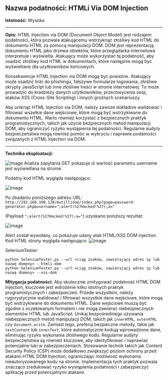## Nazwa podatności: HTMLi Via DOM Injection

**Istotność:** Wysoka

---

**Opis:**
HTML Injection via DOM (Document Object Model) jest rodzajem podatności, która pozwala atakującemu wstrzyknąć złośliwy kod HTML do dokumentu HTML za pomocą manipulacji DOM. DOM jest reprezentacją dokumentu HTML jako drzewa obiektów, które przeglądarka internetowa interpretuje i wyświetla. Atakujący może wykorzystać tę podatność, aby osadzić złośliwy kod HTML w dokumentach, które następnie mogą być wyświetlane dla użytkowników końcowych.

Konsekwencje HTML Injection via DOM mogą być poważne. Atakujący może osadzić linki do phishingu, fałszywe formularze logowania, złośliwe skrypty JavaScript lub inne złośliwe treści w stronie internetowej. To może prowadzić do kradzieży danych użytkowników, przechwycenia sesji, ataków XSS (Cross-Site Scripting) i innych groźnych scenariuszy.

Aby uniknąć HTML Injection via DOM, należy zawsze dokładnie walidować i filtrować wszelkie dane wejściowe, które mogą być wstrzykiwane do dokumentu HTML. Warto również korzystać z bezpiecznych praktyk programistycznych, takich jak użycie bezpiecznych metod manipulacji DOM, aby ograniczyć ryzyko wystąpienia tej podatności. Regularne audyty bezpieczeństwa mogą również pomóc w wykryciu i naprawie podatności związanych z HTML Injection via DOM.

---

**Technika eksploatacji:**

![image](https://github.com/GrzechuG/PWR-CBE-BAW-mutillidae-2024/assets/28838004/94726784-5909-4be7-b26e-36979fcf3f8e)
Analiza zapytania GET pokazuje iż wartość parametru username jest wyświetlana na stronie.

Podatny kod HTML wygląda następująco:

![image](https://github.com/GrzechuG/PWR-CBE-BAW-mutillidae-2024/assets/28838004/455d2650-9487-4feb-8845-14fc45559294)

Po zbadaniu poniższego adresu URL:
```http://192.168.198.128/mutillidae/index.php?page=password-generator.php&username=";alert(%27Hacked!%27);a="```

(Payload ```";alert(%27Hacked!%27);a="```) uzyskano poniższy rezultat:

![image](https://github.com/GrzechuG/PWR-CBE-BAW-mutillidae-2024/assets/28838004/40e287a3-596f-4d36-b9a7-c1037e10d001)


Alert został wywołany, co pokazuje udany atak HTML/XSS DOM injection.
Kod HTML strony wygląda następująco:
![image](https://github.com/GrzechuG/PWR-CBE-BAW-mutillidae-2024/assets/28838004/c4d06bfb-2504-43be-a478-b4d308799dad)

SeleniumTester:
```
python SeleniumTester.py --url <ciąg znaków, zawierający adres ip lub nazwę domeny> --htmli-dom
python SeleniumTester.py --url <ciąg znaków, zawierający adres ip lub nazwę domeny> --xss-dom
```

**Mitygacja podatności:**
Aby skutecznie zmitygować podatność HTML DOM Injection, kluczowe jest wdrożenie kilku istotnych praktyk programistycznych i zabezpieczeń. Przede wszystkim, należy rygorystycznie walidować i filtrować wszystkie dane wejściowe, które mogą być wstrzykiwane do dokumentu HTML. Dane wejściowe muszą być zgodne z oczekiwanym formatem i nie mogą zawierać niebezpiecznych elementów HTML lub JavaScript. Unikaj bezpośredniego używania niebezpiecznych metod manipulacji DOM, takich jak `innerHTML`, `outerHTML` czy `document.write`. Zamiast tego, preferuj bezpieczne metody, takie jak `textContent` lub `innerText`, które automatycznie kodują wprowadzone dane, eliminując ryzyko wykonania złośliwego kodu. Regularne audyty bezpieczeństwa są również kluczowe, aby identyfikować i naprawiać potencjalne luki w zabezpieczeniach. Stosowanie technik takich jak Content Security Policy (CSP) może dodatkowo zwiększyć poziom ochrony przed atakami HTML DOM Injection, ograniczając możliwość wykonania nieautoryzowanego kodu na stronie. Implementacja tych praktyk pozwala znacząco zredukować ryzyko wystąpienia podatności i zabezpieczyć aplikację przed potencjalnymi atakami.
